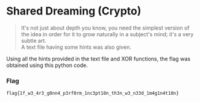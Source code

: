 # Shared Dreaming (Crypto)  
  
  
> It's not just about depth you know, you need the simplest version of the idea in order for it to grow naturally in a subject's mind; it's a very subtle art.  
> A text file having some hints was also given.  
  
  
Using all the hints provided in the text file and XOR functions, the flag was obtained using this python code.  
  
  
### Flag
`flag{1f_w3_4r3_g0nn4_p3rf0rm_1nc3pt10n_th3n_w3_n33d_1m4g1n4t10n}`
